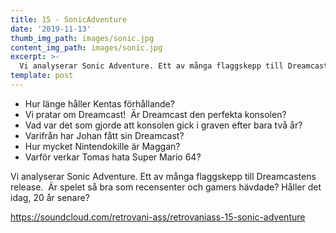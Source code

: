 ```yaml
---
title: 15 - SonicAdventure
date: '2019-11-13'
thumb_img_path: images/sonic.jpg
content_img_path: images/sonic.jpg
excerpt: >-
  Vi analyserar Sonic Adventure. Ett av många flaggskepp till Dreamcastens release. Är spelet så bra som recensenter och gamers hävdade? Håller det idag, 20 år senare?
template: post
---
```


- Hur länge håller Kentas förhållande?
- Vi pratar om Dreamcast!  Är Dreamcast den perfekta konsolen?
- Vad var det som gjorde att konsolen gick i graven efter bara två år?
- Varifrån har Johan fått sin Dreamcast?
- Hur mycket Nintendokille är Maggan?
- Varför verkar Tomas hata Super Mario 64?

Vi analyserar Sonic Adventure. Ett av många flaggskepp till Dreamcastens release.  Är spelet så bra som recensenter och gamers hävdade? Håller det idag, 20 år senare?

https://soundcloud.com/retrovani-ass/retrovaniass-15-sonic-adventure

